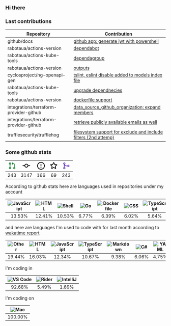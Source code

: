 ### Hi there

### Last contributions

| Repository                             | Contribution                                                                                                               |
| -------------------------------------- | -------------------------------------------------------------------------------------------------------------------------- |
| github/docs                            | [github app: generate jwt with powershell](https://github.com/github/docs/pull/30679)                                      |
| rabotaua/actions-version               | [dependabot](https://github.com/rabotaua/actions-version/pull/270)                                                         |
| rabotaua/actions-kube-tools            | [dependagroup](https://github.com/rabotaua/actions-kube-tools/pull/347)                                                    |
| rabotaua/actions-version               | [outputs](https://github.com/rabotaua/actions-version/pull/247)                                                            |
| cyclosproject/ng-openapi-gen           | [tslint, eslint disable added to models index file](https://github.com/cyclosproject/ng-openapi-gen/pull/271)              |
| rabotaua/actions-kube-tools            | [upgrade dependnecies](https://github.com/rabotaua/actions-kube-tools/pull/289)                                            |
| rabotaua/actions-version               | [dockerfile support](https://github.com/rabotaua/actions-version/pull/218)                                                 |
| integrations/terraform-provider-github | [data_source_github_organization: expand members](https://github.com/integrations/terraform-provider-github/pull/1588)     |
| integrations/terraform-provider-github | [retrieve publicly available emails as well](https://github.com/integrations/terraform-provider-github/pull/1557)          |
| trufflesecurity/trufflehog             | [filesystem support for exclude and include filters (2nd attemp)](https://github.com/trufflesecurity/trufflehog/pull/1033) |

### Some github stats

| <img src="assets/icons/pullrequest.svg" width="24" height="24" alt="requests" title="requests" /> | <img src="assets/icons/commit.svg" width="24" height="24" alt="commits" title="commits" /> | <img src="assets/icons/issue.svg" width="24" height="24" alt="issues" title="issues" /> | <img src="assets/icons/star.svg" width="24" height="24" alt="stars" title="stars" /> | <img src="assets/icons/merge.svg" width="24" height="24" alt="contributions" title="contributions" /> |
| :-----------------------------------------------------------------------------------------------: | :----------------------------------------------------------------------------------------: | :-------------------------------------------------------------------------------------: | :----------------------------------------------------------------------------------: | :---------------------------------------------------------------------------------------------------: |
|                                                243                                                |                                            3147                                            |                                           166                                           |                                          69                                          |                                                  243                                                  |

According to github stats here are languages used in repositories under my account

| <img src="https://upload.wikimedia.org/wikipedia/commons/9/99/Unofficial_JavaScript_logo_2.svg" width="24" height="24" alt="JavaScript" title="JavaScript" /> | <img src="https://upload.wikimedia.org/wikipedia/commons/6/61/HTML5_logo_and_wordmark.svg" width="24" height="24" alt="HTML" title="HTML" /> | <img src="https://cdn.jsdelivr.net/gh/devicons/devicon/icons/bash/bash-original.svg" width="24" height="24" alt="Shell" title="Shell" /> | <img src="https://upload.wikimedia.org/wikipedia/commons/0/05/Go_Logo_Blue.svg" width="24" height="24" alt="Go" title="Go" /> | <img src="https://cdn.jsdelivr.net/gh/devicons/devicon/icons/docker/docker-original.svg" width="24" height="24" alt="Dockerfile" title="Dockerfile" /> | <img src="https://cdn1.iconfinder.com/data/icons/logotypes/32/badge-css-3-256.png" width="24" height="24" alt="CSS" title="CSS" /> | <img src="https://upload.wikimedia.org/wikipedia/commons/4/4c/Typescript_logo_2020.svg" width="24" height="24" alt="TypeScript" title="TypeScript" /> | <img src="https://cdn.jsdelivr.net/gh/devicons/devicon/icons/csharp/csharp-original.svg" width="24" height="24" alt="C#" title="C#" /> | <img src="https://upload.wikimedia.org/wikipedia/commons/2/27/PHP-logo.svg" width="24" height="24" alt="PHP" title="PHP" /> | <img src="https://upload.wikimedia.org/wikipedia/commons/c/c3/Python-logo-notext.svg" width="24" height="24" alt="Python" title="Python" /> |
| :-----------------------------------------------------------------------------------------------------------------------------------------------------------: | :------------------------------------------------------------------------------------------------------------------------------------------: | :--------------------------------------------------------------------------------------------------------------------------------------: | :---------------------------------------------------------------------------------------------------------------------------: | :----------------------------------------------------------------------------------------------------------------------------------------------------: | :--------------------------------------------------------------------------------------------------------------------------------: | :---------------------------------------------------------------------------------------------------------------------------------------------------: | :------------------------------------------------------------------------------------------------------------------------------------: | :-------------------------------------------------------------------------------------------------------------------------: | :-----------------------------------------------------------------------------------------------------------------------------------------: |
|                                                                             13.53%                                                                            |                                                                    12.41%                                                                    |                                                                  10.53%                                                                  |                                                             6.77%                                                             |                                                                          6.39%                                                                         |                                                                6.02%                                                               |                                                                         5.64%                                                                         |                                                                  5.26%                                                                 |                                                            4.14%                                                            |                                                                    3.76%                                                                    |

and here are languages I'm used to code with for last month according to [wakatime report](https://wakatime.com/@mac)

| <img src="https://www.svgrepo.com/show/149905/txt-file-symbol.svg" width="24" height="24" alt="Other" title="Other" /> | <img src="https://upload.wikimedia.org/wikipedia/commons/6/61/HTML5_logo_and_wordmark.svg" width="24" height="24" alt="HTML" title="HTML" /> | <img src="https://upload.wikimedia.org/wikipedia/commons/9/99/Unofficial_JavaScript_logo_2.svg" width="24" height="24" alt="JavaScript" title="JavaScript" /> | <img src="https://upload.wikimedia.org/wikipedia/commons/4/4c/Typescript_logo_2020.svg" width="24" height="24" alt="TypeScript" title="TypeScript" /> | <img src="https://upload.wikimedia.org/wikipedia/commons/4/48/Markdown-mark.svg" width="24" height="24" alt="Markdown" title="Markdown" /> | <img src="https://cdn.jsdelivr.net/gh/devicons/devicon/icons/csharp/csharp-original.svg" width="24" height="24" alt="C#" title="C#" /> | <img src="https://upload.wikimedia.org/wikipedia/commons/6/63/YAML_logo_in_SVG_format.svg" width="24" height="24" alt="YAML" title="YAML" /> | <img src="https://www.svgrepo.com/show/149905/txt-file-symbol.svg" width="24" height="24" alt="Text" title="Text" /> | <img src="https://cdn.jsdelivr.net/gh/devicons/devicon/icons/bash/bash-original.svg" width="24" height="24" alt="PowerShell" title="PowerShell" /> | <img src="https://upload.wikimedia.org/wikipedia/commons/4/4b/Bash_Logo_Colored.svg" width="24" height="24" alt="Bash" title="Bash" /> |
| :--------------------------------------------------------------------------------------------------------------------: | :------------------------------------------------------------------------------------------------------------------------------------------: | :-----------------------------------------------------------------------------------------------------------------------------------------------------------: | :---------------------------------------------------------------------------------------------------------------------------------------------------: | :----------------------------------------------------------------------------------------------------------------------------------------: | :------------------------------------------------------------------------------------------------------------------------------------: | :------------------------------------------------------------------------------------------------------------------------------------------: | :------------------------------------------------------------------------------------------------------------------: | :------------------------------------------------------------------------------------------------------------------------------------------------: | :------------------------------------------------------------------------------------------------------------------------------------: |
|                                                         19.44%                                                         |                                                                    16.03%                                                                    |                                                                             12.34%                                                                            |                                                                         10.67%                                                                        |                                                                    9.38%                                                                   |                                                                  6.06%                                                                 |                                                                     4.75%                                                                    |                                                         4.69%                                                        |                                                                        4.63%                                                                       |                                                                  3.51%                                                                 |

I'm coding in

| <img src="https://upload.wikimedia.org/wikipedia/commons/9/9a/Visual_Studio_Code_1.35_icon.svg" width="24" height="24" alt="VS Code" title="VS Code" /> | <img src="https://resources.jetbrains.com/storage/products/company/brand/logos/Rider_icon.svg" width="24" height="24" alt="Rider" title="Rider" /> | <img src="https://resources.jetbrains.com/storage/products/company/brand/logos/IntelliJ_IDEA_icon.svg" width="24" height="24" alt="IntelliJ" title="IntelliJ" /> |
| :-----------------------------------------------------------------------------------------------------------------------------------------------------: | :------------------------------------------------------------------------------------------------------------------------------------------------: | :--------------------------------------------------------------------------------------------------------------------------------------------------------------: |
|                                                                          92.68%                                                                         |                                                                        5.49%                                                                       |                                                                               1.69%                                                                              |

I'm coding on

| <img src="https://upload.wikimedia.org/wikipedia/commons/f/fa/Apple_logo_black.svg" width="24" height="24" alt="Mac" title="Mac" /> |
| :---------------------------------------------------------------------------------------------------------------------------------: |
|                                                               100.00%                                                               |
